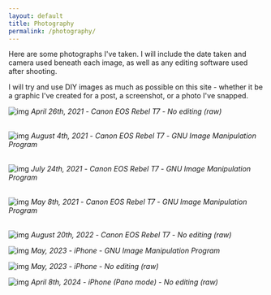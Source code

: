 ```yaml
---
layout: default
title: Photography
permalink: /photography/
---
```


Here are some photographs I've taken. I will include the date taken and camera used beneath each image, 
as well as any editing software used after shooting.

I will try and use DIY images as much as possible on this site - whether it be a graphic I've created for a post, a screenshot, or a photo I've snapped.

![img](/photos/IMG_3147_cleaned.JPG)
_April 26th, 2021_ - _Canon EOS Rebel T7_ - _No editing (raw)_
<br/>
<br/>

![img](/photos/IMG_4110_edited.cleaned.JPG)
_August 4th, 2021_ - _Canon EOS Rebel T7_ - _GNU Image Manipulation Program_
<br/>
<br/>

![img](/photos/IMG_3939_edited.cleaned.JPG)
_July 24th, 2021_ - _Canon EOS Rebel T7_ - _GNU Image Manipulation Program_
<br/>
<br/>

![img](/photos/IMG_2832_edited.cleaned.JPG)
_May 8th, 2021_ - _Canon EOS Rebel T7_ - _GNU Image Manipulation Program_
<br/>
<br/>

![img](/photos/apple_tree_mushrooms.JPG)
_August 20th, 2022_ - _Canon EOS Rebel T7_ - _No editing (raw)_

![img](/photos/transmissions.jpg)
_May, 2023_ - _iPhone_ - _GNU Image Manipulation Program_

![img](/photos/143410.jpg)
_May, 2023_ - _iPhone_ - _No editing (raw)_

![img](/photos/082838.jpeg)
_April 8th, 2024_ - _iPhone (Pano mode)_ - _No editing (raw)_
